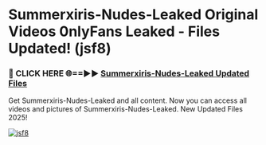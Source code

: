 # Summerxiris-Nudes-Leaked Original Videos 0nlyFans Leaked - Files Updated! (jsf8)

<h3>🔴 CLICK HERE 🌐==►► <a href="https://tinyurl.com/4mcuefdz" rel="nofollow">Summerxiris-Nudes-Leaked Updated Files</a></h3>

Get Summerxiris-Nudes-Leaked and all content. Now you can access all videos and pictures of Summerxiris-Nudes-Leaked. New Updated Files 2025!

[![jsf8](https://i.imgur.com/StAQSOY.gif)](https://tinyurl.com/4mcuefdz)
